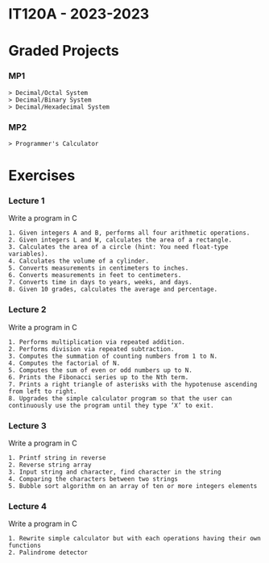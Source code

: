 # IT120A - 2023-2023

# Graded Projects
   ### MP1
    > Decimal/Octal System
    > Decimal/Binary System
    > Decimal/Hexadecimal System
   ### MP2
    > Programmer's Calculator

# Exercises
   ### Lecture 1
   Write a program in C 

    1. Given integers A and B, performs all four arithmetic operations.
    2. Given integers L and W, calculates the area of a rectangle.
    3. Calculates the area of a circle (hint: You need float-type variables).
    4. Calculates the volume of a cylinder.
    5. Converts measurements in centimeters to inches.
    6. Converts measurements in feet to centimeters.
    7. Converts time in days to years, weeks, and days.
    8. Given 10 grades, calculates the average and percentage.

  ### Lecture 2
  Write a program in C 
 
    1. Performs multiplication via repeated addition.
    2. Performs division via repeated subtraction.
    3. Computes the summation of counting numbers from 1 to N.
    4. Computes the factorial of N.
    5. Computes the sum of even or odd numbers up to N.
    6. Prints the Fibonacci series up to the Nth term.
    7. Prints a right triangle of asterisks with the hypotenuse ascending from left to right.
    8. Upgrades the simple calculator program so that the user can continuously use the program until they type ‘X’ to exit.
    
### Lecture 3
  Write a program in C 
  
    1. Printf string in reverse
    2. Reverse string array
    3. Input string and character, find character in the string
    4. Comparing the characters between two strings
    5. Bubble sort algorithm on an array of ten or more integers elements

### Lecture 4
  Write a program in C 
  
    1. Rewrite simple calculator but with each operations having their own functions
    2. Palindrome detector
